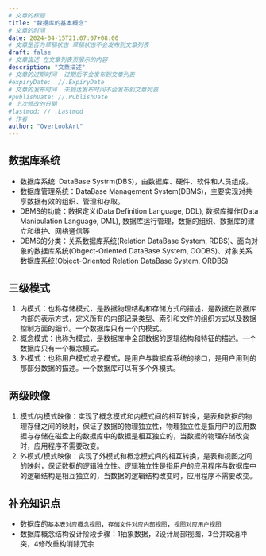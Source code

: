 ```yaml
---
# 文章的标题
title: "数据库的基本概念"
# 文章的时间
date: 2024-04-15T21:07:07+08:00
# 文章是否为草稿状态 草稿状态不会发布到文章列表
draft: false
# 文章描述 在文章列表页展示的内容
description: "文章描述"
# 文章的过期时间  过期后不会发布到文章列表
#expiryDate:  //.ExpiryDate
# 文章的发布时间  未到达发布时间不会发布到文章列表
#publishDate: //.PublishDate
# 上次修改的日期
#lastmod: // .Lastmod
# 作者
author: "OverLookArt"
---
```


## 数据库系统

* 数据库系统: DataBase Systrm(DBS)，由数据库、硬件、软件和人员组成。
* 数据库管理系统：DataBase Management System(DBMS)，主要实现对共享数据有效的组织、管理和存取。
* DBMS的功能：数据定义(Data Definition Language, DDL), 数据库操作(Data Manipulation Language, DML), 数据库运行管理，数据的组织、数据库的建立和维护、网络通信等
* DBMS的分类：关系数据库系统(Relation DataBase System, RDBS)、面向对象的数据库系统(Obgect-Oriented DataBase System, OODBS)、对象关系数据库系统(Object-Oriented Relation DataBase System, ORDBS)
  
## 三级模式

1. 内模式：也称存储模式，是数据物理结构和存储方式的描述，是数据在数据库内部的表示方式，定义所有的内部记录类型、索引和文件的组织方式以及数据控制方面的细节。一个数据库只有一个内模式。
2. 概念模式：也称为模式，是数据库中全部数据的逻辑结构和特征的描述。一个数据库只有一个概念模式。
3. 外模式：也称用户模式或子模式，是用户与数据库系统的接口，是用户用到的那部分数据的描述。一个数据库可以有多个外模式。

## 两级映像

1. 模式/内模式映像：实现了概念模式和内模式间的相互转换，是表和数据的物理存储之间的映射，保证了数据的物理独立性，物理独立性是指用户的应用数据与存储在磁盘上的数据库中的数据是相互独立的，当数据的物理存储改变时，应用程序不需要改变。
2. 外模式/模式映像：实现了外模式和概念模式间的相互转换，是表和视图之间的映射，保证数据的逻辑独立性。逻辑独立性是指用户的应用程序与数据库中的逻辑结构是相互独立的，当数据的逻辑结构改变时，应用程序不需要改变。

## 补充知识点

* 数据库的`基本表对应概念视图`，`存储文件对应内部视图`，`视图对应用户视图`
* 数据库概念结构设计阶段步骤：1抽象数据，2设计局部视图，3合并取消冲突，4修改重构消除冗余